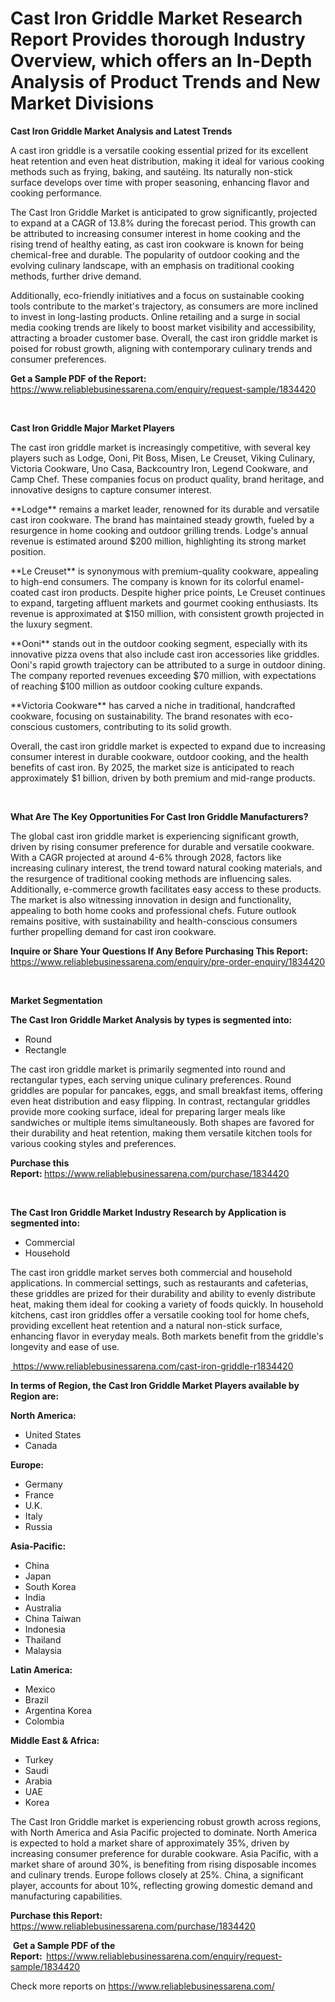<p><h1>Cast Iron Griddle Market Research Report Provides thorough Industry Overview, which offers an In-Depth Analysis of Product Trends and New Market Divisions</h1></p><p><strong>Cast Iron Griddle Market Analysis and Latest Trends</strong></p>
<p><p>A cast iron griddle is a versatile cooking essential prized for its excellent heat retention and even heat distribution, making it ideal for various cooking methods such as frying, baking, and sautéing. Its naturally non-stick surface develops over time with proper seasoning, enhancing flavor and cooking performance. </p><p>The Cast Iron Griddle Market is anticipated to grow significantly, projected to expand at a CAGR of 13.8% during the forecast period. This growth can be attributed to increasing consumer interest in home cooking and the rising trend of healthy eating, as cast iron cookware is known for being chemical-free and durable. The popularity of outdoor cooking and the evolving culinary landscape, with an emphasis on traditional cooking methods, further drive demand. </p><p>Additionally, eco-friendly initiatives and a focus on sustainable cooking tools contribute to the market's trajectory, as consumers are more inclined to invest in long-lasting products. Online retailing and a surge in social media cooking trends are likely to boost market visibility and accessibility, attracting a broader customer base. Overall, the cast iron griddle market is poised for robust growth, aligning with contemporary culinary trends and consumer preferences.</p></p>
<p><strong>Get a Sample PDF of the Report:&nbsp;</strong> <a href="https://www.reliablebusinessarena.com/enquiry/request-sample/1834420?utm_campaign=3569&utm_medium=2&utm_source=Github&utm_content=ia&utm_term=05042025&utm_id=cast-iron-griddle">https://www.reliablebusinessarena.com/enquiry/request-sample/1834420</a></p>
<p>&nbsp;</p>
<p><strong>Cast Iron Griddle Major Market Players</strong></p>
<p><p>The cast iron griddle market is increasingly competitive, with several key players such as Lodge, Ooni, Pit Boss, Misen, Le Creuset, Viking Culinary, Victoria Cookware, Uno Casa, Backcountry Iron, Legend Cookware, and Camp Chef. These companies focus on product quality, brand heritage, and innovative designs to capture consumer interest.</p><p>**Lodge** remains a market leader, renowned for its durable and versatile cast iron cookware. The brand has maintained steady growth, fueled by a resurgence in home cooking and outdoor grilling trends. Lodge's annual revenue is estimated around $200 million, highlighting its strong market position.</p><p>**Le Creuset** is synonymous with premium-quality cookware, appealing to high-end consumers. The company is known for its colorful enamel-coated cast iron products. Despite higher price points, Le Creuset continues to expand, targeting affluent markets and gourmet cooking enthusiasts. Its revenue is approximated at $150 million, with consistent growth projected in the luxury segment.</p><p>**Ooni** stands out in the outdoor cooking segment, especially with its innovative pizza ovens that also include cast iron accessories like griddles. Ooni's rapid growth trajectory can be attributed to a surge in outdoor dining. The company reported revenues exceeding $70 million, with expectations of reaching $100 million as outdoor cooking culture expands.</p><p>**Victoria Cookware** has carved a niche in traditional, handcrafted cookware, focusing on sustainability. The brand resonates with eco-conscious customers, contributing to its solid growth.</p><p>Overall, the cast iron griddle market is expected to expand due to increasing consumer interest in durable cookware, outdoor cooking, and the health benefits of cast iron. By 2025, the market size is anticipated to reach approximately $1 billion, driven by both premium and mid-range products.</p></p>
<p>&nbsp;</p>
<p><strong>What Are The Key Opportunities For Cast Iron Griddle Manufacturers?</strong></p>
<p><p>The global cast iron griddle market is experiencing significant growth, driven by rising consumer preference for durable and versatile cookware. With a CAGR projected at around 4-6% through 2028, factors like increasing culinary interest, the trend toward natural cooking materials, and the resurgence of traditional cooking methods are influencing sales. Additionally, e-commerce growth facilitates easy access to these products. The market is also witnessing innovation in design and functionality, appealing to both home cooks and professional chefs. Future outlook remains positive, with sustainability and health-conscious consumers further propelling demand for cast iron cookware.</p></p>
<p><strong>Inquire or Share Your Questions If Any Before Purchasing This Report:</strong> <a href="https://www.reliablebusinessarena.com/enquiry/pre-order-enquiry/1834420?utm_campaign=3569&utm_medium=2&utm_source=Github&utm_content=ia&utm_term=05042025&utm_id=cast-iron-griddle">https://www.reliablebusinessarena.com/enquiry/pre-order-enquiry/1834420</a></p>
<p>&nbsp;</p>
<p><strong>Market Segmentation</strong></p>
<p><strong>The Cast Iron Griddle Market Analysis by types is segmented into:</strong></p>
<p><ul><li>Round</li><li>Rectangle</li></ul></p>
<p><p>The cast iron griddle market is primarily segmented into round and rectangular types, each serving unique culinary preferences. Round griddles are popular for pancakes, eggs, and small breakfast items, offering even heat distribution and easy flipping. In contrast, rectangular griddles provide more cooking surface, ideal for preparing larger meals like sandwiches or multiple items simultaneously. Both shapes are favored for their durability and heat retention, making them versatile kitchen tools for various cooking styles and preferences.</p></p>
<p><strong>Purchase this Report:&nbsp;</strong><a href="https://www.reliablebusinessarena.com/purchase/1834420?utm_campaign=3569&utm_medium=2&utm_source=Github&utm_content=ia&utm_term=05042025&utm_id=cast-iron-griddle">https://www.reliablebusinessarena.com/purchase/1834420</a></p>
<p>&nbsp;</p>
<p><strong>The Cast Iron Griddle Market Industry Research by Application is segmented into:</strong></p>
<p><ul><li>Commercial</li><li>Household</li></ul></p>
<p><p>The cast iron griddle market serves both commercial and household applications. In commercial settings, such as restaurants and cafeterias, these griddles are prized for their durability and ability to evenly distribute heat, making them ideal for cooking a variety of foods quickly. In household kitchens, cast iron griddles offer a versatile cooking tool for home chefs, providing excellent heat retention and a natural non-stick surface, enhancing flavor in everyday meals. Both markets benefit from the griddle's longevity and ease of use.</p></p>
<p><a href="https://www.reliablebusinessarena.com/cast-iron-griddle-r1834420?utm_campaign=3569&utm_medium=2&utm_source=Github&utm_content=ia&utm_term=05042025&utm_id=cast-iron-griddle">&nbsp;https://www.reliablebusinessarena.com/cast-iron-griddle-r1834420</a></p>
<p><strong>In terms of Region, the Cast Iron Griddle Market Players available by Region are:</strong></p>
<p>
    <p> <strong> North America: </strong>
        <ul>
            <li>United States</li>
            <li>Canada</li>
        </ul>
        </p> 
    <p> <strong> Europe: </strong>
        <ul>
            <li>Germany</li>
            <li>France</li>
            <li>U.K.</li>
            <li>Italy</li>
            <li>Russia</li>
        </ul>
        </p> 
    <p> <strong> Asia-Pacific: </strong>
        <ul>
            <li>China</li>
            <li>Japan</li>
            <li>South Korea</li>
            <li>India</li>
            <li>Australia</li>
            <li>China Taiwan</li>
            <li>Indonesia</li>
            <li>Thailand</li>
            <li>Malaysia</li>
        </ul>
        </p> 
    <p> <strong> Latin America: </strong>
        <ul>
            <li>Mexico</li>
            <li>Brazil</li>
            <li>Argentina Korea</li>
            <li>Colombia</li>
        </ul>
        </p> 
    <p> <strong> Middle East & Africa: </strong>
        <ul>
            <li>Turkey</li>
            <li>Saudi</li>
            <li>Arabia</li>
            <li>UAE</li>
            <li>Korea</li>
        </ul>
    </p>
    </p>
<p><p>The Cast Iron Griddle market is experiencing robust growth across regions, with North America and Asia Pacific projected to dominate. North America is expected to hold a market share of approximately 35%, driven by increasing consumer preference for durable cookware. Asia Pacific, with a market share of around 30%, is benefiting from rising disposable incomes and culinary trends. Europe follows closely at 25%. China, a significant player, accounts for about 10%, reflecting growing domestic demand and manufacturing capabilities.</p></p>
<p><strong>Purchase this Report: </strong><a href="https://www.reliablebusinessarena.com/purchase/1834420?utm_campaign=3569&utm_medium=2&utm_source=Github&utm_content=ia&utm_term=05042025&utm_id=cast-iron-griddle">https://www.reliablebusinessarena.com/purchase/1834420</a></p>
<p>&nbsp;<strong>Get a Sample PDF of the Report:&nbsp;&nbsp;</strong><a href="https://www.reliablebusinessarena.com/enquiry/request-sample/1834420?utm_campaign=3569&utm_medium=2&utm_source=Github&utm_content=ia&utm_term=05042025&utm_id=cast-iron-griddle">https://www.reliablebusinessarena.com/enquiry/request-sample/1834420</a></p>
<p><strong></strong></p>
<p>Check more reports on <a href="https://www.reliablebusinessarena.com/?utm_campaign=3569&utm_medium=2&utm_source=Github&utm_content=ia&utm_term=05042025&utm_id=cast-iron-griddle">https://www.reliablebusinessarena.com/</a></p>